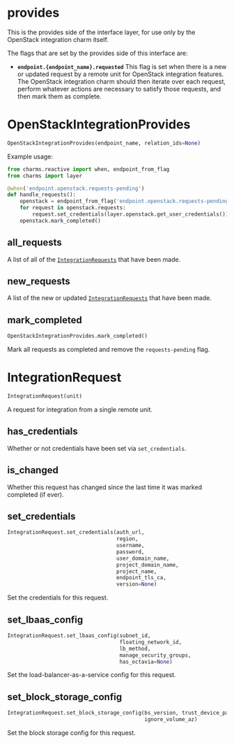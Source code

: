 <h1 id="provides">provides</h1>


This is the provides side of the interface layer, for use only by the
OpenStack integration charm itself.

The flags that are set by the provides side of this interface are:

* **`endpoint.{endpoint_name}.requested`** This flag is set when there is
  a new or updated request by a remote unit for OpenStack integration
  features.  The OpenStack integration charm should then iterate over each
  request, perform whatever actions are necessary to satisfy those requests,
  and then mark them as complete.

<h1 id="provides.OpenStackIntegrationProvides">OpenStackIntegrationProvides</h1>

```python
OpenStackIntegrationProvides(endpoint_name, relation_ids=None)
```

Example usage:

```python
from charms.reactive import when, endpoint_from_flag
from charms import layer

@when('endpoint.openstack.requests-pending')
def handle_requests():
    openstack = endpoint_from_flag('endpoint.openstack.requests-pending')
    for request in openstack.requests:
        request.set_credentials(layer.openstack.get_user_credentials())
    openstack.mark_completed()
```

<h2 id="provides.OpenStackIntegrationProvides.all_requests">all_requests</h2>


A list of all of the [`IntegrationRequests`](#provides.OpenStackIntegrationProvides.all_requests.IntegrationRequests) that have been made.

<h2 id="provides.OpenStackIntegrationProvides.new_requests">new_requests</h2>


A list of the new or updated [`IntegrationRequests`](#provides.OpenStackIntegrationProvides.new_requests.IntegrationRequests) that have been made.

<h2 id="provides.OpenStackIntegrationProvides.mark_completed">mark_completed</h2>

```python
OpenStackIntegrationProvides.mark_completed()
```

Mark all requests as completed and remove the `requests-pending` flag.

<h1 id="provides.IntegrationRequest">IntegrationRequest</h1>

```python
IntegrationRequest(unit)
```

A request for integration from a single remote unit.

<h2 id="provides.IntegrationRequest.has_credentials">has_credentials</h2>


Whether or not credentials have been set via `set_credentials`.

<h2 id="provides.IntegrationRequest.is_changed">is_changed</h2>


Whether this request has changed since the last time it was
marked completed (if ever).

<h2 id="provides.IntegrationRequest.set_credentials">set_credentials</h2>

```python
IntegrationRequest.set_credentials(auth_url,
                                   region,
                                   username,
                                   password,
                                   user_domain_name,
                                   project_domain_name,
                                   project_name,
                                   endpoint_tls_ca,
                                   version=None)
```

Set the credentials for this request.

<h2 id="provides.IntegrationRequest.set_lbaas_config">set_lbaas_config</h2>

```python
IntegrationRequest.set_lbaas_config(subnet_id,
                                    floating_network_id,
                                    lb_method,
                                    manage_security_groups,
                                    has_octavia=None)
```

Set the load-balancer-as-a-service config for this request.

<h2 id="provides.IntegrationRequest.set_block_storage_config">set_block_storage_config</h2>

```python
IntegrationRequest.set_block_storage_config(bs_version, trust_device_path,
                                            ignore_volume_az)
```

Set the block storage config for this request.

